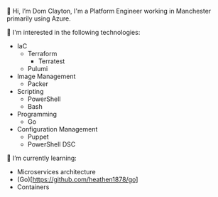 👋 Hi, I’m Dom Clayton, I'm a Platform Engineer working in Manchester primarily using Azure. 

👀 I'm interested in the following technologies:
- IaC
  - Terraform
    - Terratest
  - Pulumi
- Image Management
  - Packer
- Scripting
  - PowerShell
  - Bash
- Programming
  - Go
- Configuration Management
  - Puppet
  - PowerShell DSC
  
🌱 I’m currently learning:
- Microservices architecture
- (Go)[https://github.com/heathen1878/go]
- Containers